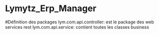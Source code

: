# Lymytz_Erp_Manager
#Définition des packages
	lym.com.api.controller: est le package des web services rest
	lym.com.api.service:	contient toutes les classes business
